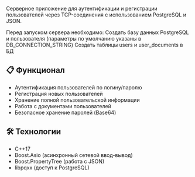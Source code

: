 Серверное приложение для аутентификации и регистрации пользователей через TCP-соединения с использованием PostgreSQL и JSON.

Перед запуском сервера необходимо:
Создать базу данных PostgreSQL и пользователя (параметры по умолчанию указаны в DB_CONNECTION_STRING)
Создать таблицы users и user_documents в БД

## 📋 Функционал

-  Аутентификация пользователей по логину/паролю
-  Регистрация новых пользователей
-  Хранение полной пользовательской информации
-  Работа с документами пользователей
-  Безопасное хранение паролей (Base64)

## 🛠 Технологии

- C++17
- Boost.Asio (асинхронный сетевой ввод-вывод)
- Boost.PropertyTree (работа с JSON)
- libpqxx (доступ к PostgreSQL)
